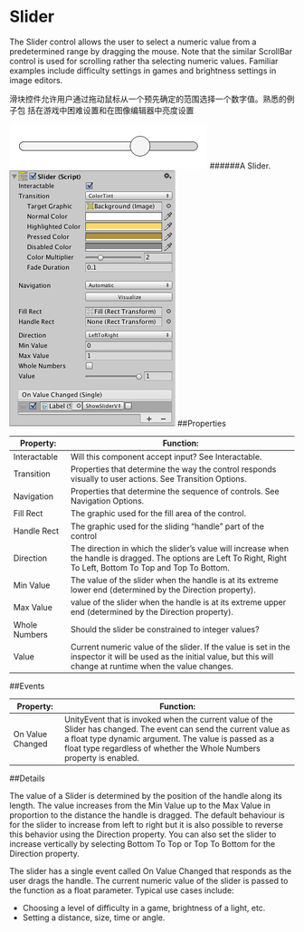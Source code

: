 # Slider

The Slider control allows the user to select a numeric value from a predetermined range by dragging the mouse. Note that the similar ScrollBar control is used for scrolling rather tha selecting numeric values. Familiar examples include difficulty settings in games and brightness settings in image editors.

滑块控件允许用户通过拖动鼠标从一个预先确定的范围选择一个数字值。熟悉的例子包 括在游戏中困难设置和在图像编辑器中亮度设置

![](Main/UI_SliderExample.png)
######A Slider.
![](Main/UI_SliderInspector.png)
##Properties

| Property:	 | Function: |
| -- | -- |
| Interactable	 | Will this component accept input? See Interactable. |
| Transition	 | Properties that determine the way the control responds visually to user actions. See Transition Options. |
| Navigation	 | Properties that determine the sequence of controls. See Navigation Options. |
| Fill Rect	 | The graphic used for the fill area of the control. |
| Handle Rect	 | The graphic used for the sliding “handle” part of the control |
| Direction	 | The direction in which the slider’s value will increase when the handle is dragged. The options are Left To Right, Right To Left, Bottom To Top and Top To Bottom. |
| Min Value	 | The value of the slider when the handle is at its extreme lower end (determined by the Direction property). |
| Max Value	 |  value of the slider when the handle is at its extreme upper end (determined by the Direction property). |
| Whole Numbers	 | Should the slider be constrained to integer values? |
| Value	 | Current numeric value of the slider. If the value is set in the inspector it will be used as the initial value, but this will change at runtime when the value changes. |
##Events

| Property:	 | Function: |
| -- | -- |
| On Value Changed	 |  UnityEvent that is invoked when the current value of the Slider has changed. The event can send the current value as a float type dynamic argument. The value is passed as a float type regardless of whether the Whole Numbers property is enabled. |
##Details

The value of a Slider is determined by the position of the handle along its length. The value increases from the Min Value up to the Max Value in proportion to the distance the handle is dragged. The default behaviour is for the slider to increase from left to right but it is also possible to reverse this behavior using the Direction property. You can also set the slider to increase vertically by selecting Bottom To Top or Top To Bottom for the Direction property.

The slider has a single event called On Value Changed that responds as the user drags the handle. The current numeric value of the slider is passed to the function as a float parameter. Typical use cases include:

* Choosing a level of difficulty in a game, brightness of a light, etc.
* Setting a distance, size, time or angle.